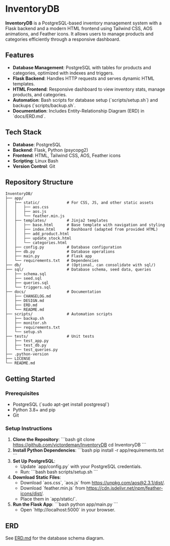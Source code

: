 # InventoryDB

**InventoryDB** is a PostgreSQL-based inventory management system with a Flask backend and a modern HTML frontend using Tailwind CSS, AOS animations, and Feather icons. It allows users to manage products and categories efficiently through a responsive dashboard.

## Features
- **Database Management**: PostgreSQL with tables for products and categories, optimized with indexes and triggers.
- **Flask Backend**: Handles HTTP requests and serves dynamic HTML templates.
- **HTML Frontend**: Responsive dashboard to view inventory stats, manage products, and categories.
- **Automation**: Bash scripts for database setup (\`scripts/setup.sh\`) and backups (\`scripts/backup.sh\`.
- **Documentation**: Includes Entity-Relationship Diagram (ERD) in \`docs/ERD.md\`.

## Tech Stack
- **Database**: PostgreSQL
- **Backend**: Flask, Python (psycopg2)
- **Frontend**: HTML, Tailwind CSS, AOS, Feather icons
- **Scripting**: Linux Bash
- **Version Control**: Git
  
## Repository Structure

```
InventoryDB/
├── app/
│   ├── static/            # For CSS, JS, and other static assets
│   │   ├── aos.css
│   │   ├── aos.js
│   │   └── feather.min.js
│   ├── templates/         # Jinja2 templates
│   │   ├── base.html      # Base template with navigation and styling
│   │   ├── index.html     # Dashboard (adapted from provided HTML)
│   │   ├── add_product.html
│   │   ├── update_stock.html
│   │   └── categories.html
│   ├── config.py          # Database configuration
│   ├── db.py              # Database operations
│   ├── main.py            # Flask app
│   └── requirements.txt   # Dependencies
├── db/                    # (Optional, can consolidate with sql/)
├── sql/                   # Database schema, seed data, queries
│   ├── schema.sql
│   ├── seed.sql
│   ├── queries.sql
│   └── triggers.sql
├── docs/                  # Documentation
│   ├── CHANGELOG.md
│   ├── DESIGN.md
│   ├── ERD.md
│   └── README.md
├── scripts/               # Automation scripts
│   ├── backup.sh
│   ├── monitor.sh
│   ├── requirements.txt
│   └── setup.sh
├── tests/                 # Unit tests
│   ├── test_app.py
│   ├── test_db.py
│   └── test_queries.py
├── .python-version
├── LICENSE
└── README.md
```

## Getting Started

### Prerequisites
- PostgreSQL (\`sudo apt-get install postgresql\`)
- Python 3.8+ and pip
- Git

### Setup Instructions
1. **Clone the Repository**:
   \`\`\`bash
   git clone https://github.com/victordeman/InventoryDB
   cd InventoryDB
   \`\`\`
2. **Install Python Dependencies**:
   \`\`\`bash
   pip install -r app/requirements.txt
   \`\`\`
3. **Set Up PostgreSQL**:
   - Update \`app/config.py\` with your PostgreSQL credentials.
   - Run:
     \`\`\`bash
     bash scripts/setup.sh
     \`\`\`
4. **Download Static Files**:
   - Download \`aos.css\`, \`aos.js\` from https://unpkg.com/aos@2.3.1/dist/.
   - Download \`feather.min.js\` from https://cdn.jsdelivr.net/npm/feather-icons/dist/.
   - Place them in \`app/static/\`.
5. **Run the Flask App**:
   \`\`\`bash
   python app/main.py
   \`\`\`
   - Open \`http://localhost:5000\` in your browser.

## ERD
See [ERD.md](docs/ERD.md) for the database schema diagram.
